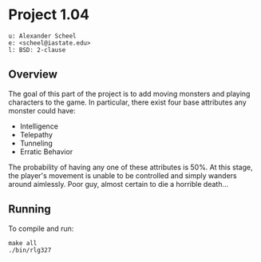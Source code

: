 # Project 1.04

    u: Alexander Scheel
    e: <scheel@iastate.edu>
    l: BSD: 2-clause

## Overview
The goal of this part of the project is to add moving monsters and playing
characters to the game. In particular, there exist four base attributes any
monster could have:

- Intelligence
- Telepathy
- Tunneling
- Erratic Behavior

The probability of having any one of these attributes is 50%. At this stage,
the player's movement is unable to be controlled and simply wanders around
aimlessly. Poor guy, almost certain to die a horrible death...


## Running
To compile and run:  

    make all
    ./bin/rlg327
